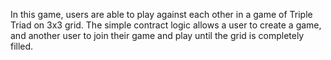 ﻿In this game, users are able to play against each other in a game of Triple Triad on 3x3 grid. The simple contract logic allows a user to create a game, and another user to join their game and play until the grid is completely filled.

